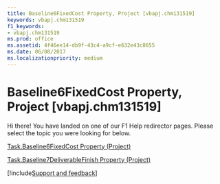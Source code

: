 ```yaml
---
title: Baseline6FixedCost Property, Project [vbapj.chm131519]
keywords: vbapj.chm131519
f1_keywords:
- vbapj.chm131519
ms.prod: office
ms.assetid: 4f46ee14-db9f-43c4-a9cf-e632e43c8655
ms.date: 06/08/2017
ms.localizationpriority: medium
---
```



# Baseline6FixedCost Property, Project [vbapj.chm131519]

Hi there! You have landed on one of our F1 Help redirector pages. Please select the topic you were looking for below.

[Task.Baseline6FixedCost Property (Project)](https://msdn.microsoft.com/library/3b5a95be-c809-8e91-3011-923657826bbe%28Office.15%29.aspx)

[Task.Baseline7DeliverableFinish Property (Project)](https://msdn.microsoft.com/library/6f724c4f-46a3-1175-39c9-dc21d7196593%28Office.15%29.aspx)

[!include[Support and feedback](~/includes/feedback-boilerplate.md)]